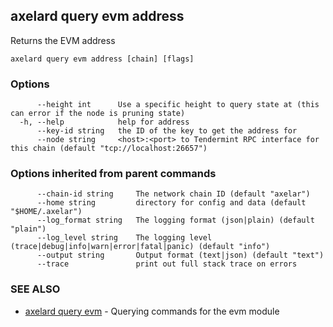 ## axelard query evm address

Returns the EVM address

```
axelard query evm address [chain] [flags]
```

### Options

```
      --height int      Use a specific height to query state at (this can error if the node is pruning state)
  -h, --help            help for address
      --key-id string   the ID of the key to get the address for
      --node string     <host>:<port> to Tendermint RPC interface for this chain (default "tcp://localhost:26657")
```

### Options inherited from parent commands

```
      --chain-id string     The network chain ID (default "axelar")
      --home string         directory for config and data (default "$HOME/.axelar")
      --log_format string   The logging format (json|plain) (default "plain")
      --log_level string    The logging level (trace|debug|info|warn|error|fatal|panic) (default "info")
      --output string       Output format (text|json) (default "text")
      --trace               print out full stack trace on errors
```

### SEE ALSO

* [axelard query evm](axelard_query_evm.md)	 - Querying commands for the evm module

